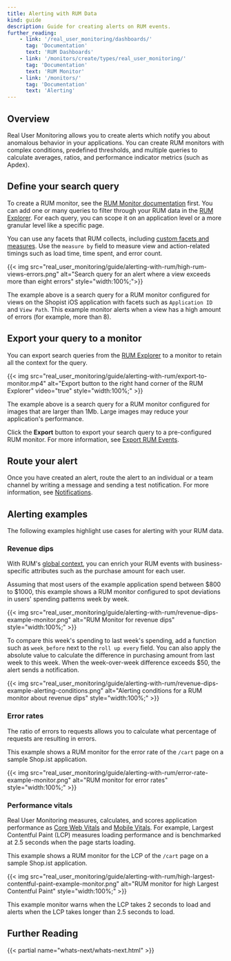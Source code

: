 ```yaml
---
title: Alerting with RUM Data
kind: guide
description: Guide for creating alerts on RUM events.
further_reading:
    - link: '/real_user_monitoring/dashboards/'
      tag: 'Documentation'
      text: 'RUM Dashboards'
    - link: '/monitors/create/types/real_user_monitoring/'
      tag: 'Documentation'
      text: 'RUM Monitor'
    - link: '/monitors/'
      tag: 'Documentation'
      text: 'Alerting'
---
```


## Overview

Real User Monitoring allows you to create alerts which notify you about anomalous behavior in your applications. You can create RUM monitors with complex conditions, predefined thresholds, and multiple queries to calculate averages, ratios, and performance indicator metrics (such as Apdex).

## Define your search query

To create a RUM monitor, see the [RUM Monitor documentation][1] first. You can add one or many queries to filter through your RUM data in the [RUM Explorer][2]. For each query, you can scope it on an application level or a more granular level like a specific page.

You can use any facets that RUM collects, including [custom facets and measures][3]. Use the `measure by` field to measure view and action-related timings such as load time, time spent, and error count.

{{< img src="real_user_monitoring/guide/alerting-with-rum/high-rum-views-errors.png" alt="Search query for an alert where a view exceeds more than eight errors" style="width:100%;">}}

The example above is a search query for a RUM monitor configured for views on the Shopist iOS application with facets such as `Application ID` and `View Path`. This example monitor alerts when a view has a high amount of errors (for example, more than 8).

## Export your query to a monitor

You can export search queries from the [RUM Explorer][2] to a monitor to retain all the context for the query.

{{< img src="real_user_monitoring/guide/alerting-with-rum/export-to-monitor.mp4" alt="Export button to the right hand corner of the RUM Explorer" video="true" style="width:100%;" >}}

The example above is a search query for a RUM monitor configured for images that are larger than 1Mb. Large images may reduce your application's performance. 

Click the **Export** button to export your search query to a pre-configured RUM monitor. For more information, see [Export RUM Events][4].

## Route your alert

Once you have created an alert, route the alert to an individual or a team channel by writing a message and sending a test notification. For more information, see [Notifications][5].

## Alerting examples

The following examples highlight use cases for alerting with your RUM data.

### Revenue dips

With RUM's [global context][6], you can enrich your RUM events with business-specific attributes such as the purchase amount for each user.

Assuming that most users of the example application spend between $800 to $1000, this example shows a RUM monitor configured to spot deviations in users' spending patterns week by week. 

{{< img src="real_user_monitoring/guide/alerting-with-rum/revenue-dips-example-monitor.png" alt="RUM Monitor for revenue dips" style="width:100%;" >}}

To compare this week's spending to last week's spending, add a function such as `week_before` next to the `roll up every` field. You can also apply the absolute value to calculate the difference in purchasing amount from last week to this week. When the week-over-week difference exceeds $50, the alert sends a notification.

{{< img src="real_user_monitoring/guide/alerting-with-rum/revenue-dips-example-alerting-conditions.png" alt="Alerting conditions for a RUM monitor about revenue dips" style="width:100%;" >}}

### Error rates

The ratio of errors to requests allows you to calculate what percentage of requests are resulting in errors.

This example shows a RUM monitor for the error rate of the `/cart` page on a sample Shop.ist application.

{{< img src="real_user_monitoring/guide/alerting-with-rum/error-rate-example-monitor.png" alt="RUM monitor for error rates" style="width:100%;" >}}

### Performance vitals

Real User Monitoring measures, calculates, and scores application performance as [Core Web Vitals][7] and [Mobile Vitals][8]. For example, Largest Contentful Paint (LCP) measures loading performance and is benchmarked at 2.5 seconds when the page starts loading.

This example shows a RUM monitor for the LCP of the `/cart` page on a sample Shop.ist application.
 
{{< img src="real_user_monitoring/guide/alerting-with-rum/high-largest-contentful-paint-example-monitor.png" alt="RUM monitor for high Largest Contentful Paint" style="width:100%;" >}}

This example monitor warns when the LCP takes 2 seconds to load and alerts when the LCP takes longer than 2.5 seconds to load.

## Further Reading

{{< partial name="whats-next/whats-next.html" >}}

[1]: /monitors/create/types/real_user_monitoring/#create-a-rum-monitor
[2]: https://app.datadoghq.com/rum/explorer
[3]: /real_user_monitoring/guide/send-rum-custom-actions/#create-facets-and-measures-on-your-new-attributes
[4]: /real_user_monitoring/explorer/export/
[5]: /monitors/notify/
[6]: /real_user_monitoring/browser/modifying_data_and_context/?tab=npm#global-context
[7]: /real_user_monitoring/browser/monitoring_page_performance/#performance-metrics-for-views
[8]: /real_user_monitoring/android/mobile_vitals/
